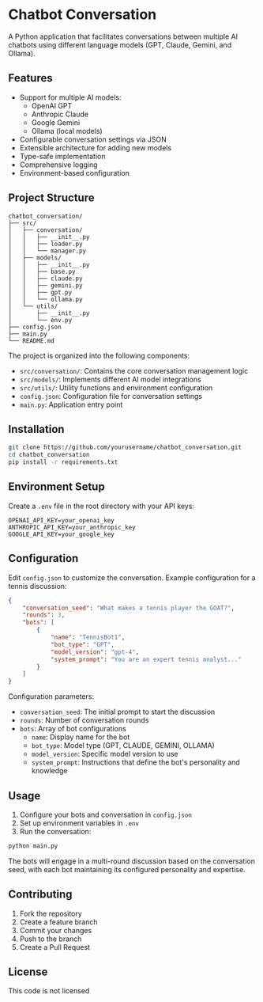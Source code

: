 # Chatbot Conversation

A Python application that facilitates conversations between multiple AI chatbots using different language models (GPT, Claude, Gemini, and Ollama).

## Features

- Support for multiple AI models:
  - OpenAI GPT
  - Anthropic Claude
  - Google Gemini
  - Ollama (local models)
- Configurable conversation settings via JSON
- Extensible architecture for adding new models
- Type-safe implementation
- Comprehensive logging
- Environment-based configuration

## Project Structure

```
chatbot_conversation/
├── src/
│   ├── conversation/
│   │   ├── __init__.py
│   │   ├── loader.py
│   │   └── manager.py
│   ├── models/
│   │   ├── __init__.py
│   │   ├── base.py
│   │   ├── claude.py
│   │   ├── gemini.py
│   │   ├── gpt.py
│   │   └── ollama.py
│   └── utils/
│       ├── __init__.py
│       └── env.py
├── config.json
├── main.py
└── README.md
```

The project is organized into the following components:

- `src/conversation/`: Contains the core conversation management logic
- `src/models/`: Implements different AI model integrations
- `src/utils/`: Utility functions and environment configuration
- `config.json`: Configuration file for conversation settings
- `main.py`: Application entry point

## Installation

```bash
git clone https://github.com/yourusername/chatbot_conversation.git
cd chatbot_conversation
pip install -r requirements.txt
```

## Environment Setup

Create a `.env` file in the root directory with your API keys:

```
OPENAI_API_KEY=your_openai_key
ANTHROPIC_API_KEY=your_anthropic_key
GOOGLE_API_KEY=your_google_key
```

## Configuration

Edit `config.json` to customize the conversation. Example configuration for a tennis discussion:

```json
{
    "conversation_seed": "What makes a tennis player the GOAT?",
    "rounds": 3,
    "bots": [
        {
            "name": "TennisBot1",
            "bot_type": "GPT",
            "model_version": "gpt-4",
            "system_prompt": "You are an expert tennis analyst..."
        }
    ]
}
```

Configuration parameters:
- `conversation_seed`: The initial prompt to start the discussion
- `rounds`: Number of conversation rounds
- `bots`: Array of bot configurations
  - `name`: Display name for the bot
  - `bot_type`: Model type (GPT, CLAUDE, GEMINI, OLLAMA)
  - `model_version`: Specific model version to use
  - `system_prompt`: Instructions that define the bot's personality and knowledge

## Usage

1. Configure your bots and conversation in `config.json`
2. Set up environment variables in `.env`
3. Run the conversation:

```bash
python main.py
```

The bots will engage in a multi-round discussion based on the conversation seed, with each bot maintaining its configured personality and expertise.

## Contributing

1. Fork the repository
2. Create a feature branch
3. Commit your changes
4. Push to the branch
5. Create a Pull Request

## License

This code is not licensed
